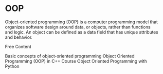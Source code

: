 # OOP

Object-oriented programming (OOP) is a computer programming model that organizes software design around data, or objects, rather than functions and logic. An object can be defined as a data field that has unique attributes and behavior.

<ResourceGroupTitle>Free Content</ResourceGroupTitle>

<BadgeLink badgeText='Read' colorScheme="yellow" href='https://developer.mozilla.org/en-US/docs/Learn/JavaScript/Objects/Object-oriented_programming'>Basic concepts of object-oriented programming</BadgeLink>
<BadgeLink badgeText="course" colorScheme="blue" href="https://www.youtube.com/watch?v=wN0x9eZLix4">Object Oriented Programming (OOP) in C++ Course</BadgeLink>
<BadgeLink badgeText="Course" colorSheme="blue" href="https://www.youtube.com/watch?v=Ej_02ICOIgs">Object Oriented Programming with Python</BadgeLink>
